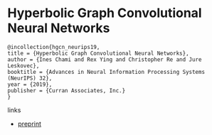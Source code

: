 # Hyperbolic Graph Convolutional Neural Networks

```
@incollection{hgcn_neurips19,
title = {Hyperbolic Graph Convolutional Neural Networks},
author = {Ines Chami and Rex Ying and Christopher Re and Jure Leskovec},
booktitle = {Advances in Neural Information Processing Systems (NeurIPS) 32},
year = {2019},
publisher = {Curran Associates, Inc.}
}
```

links
- [preprint](http://stanford.edu/~fredsala/Hazy-HGCN.pdf)
